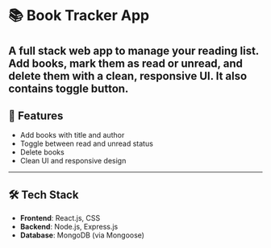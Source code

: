 # 📚 Book Tracker App

A full stack web app to manage your reading list. Add books, mark them as read or unread, and delete them with a clean, responsive UI.
It also contains toggle button.
---

## 🚀 Features

- Add books with title and author
- Toggle between read and unread status
- Delete books
- Clean UI and responsive design

---

## 🛠️ Tech Stack

- **Frontend**: React.js, CSS
- **Backend**: Node.js, Express.js
- **Database**: MongoDB (via Mongoose)
